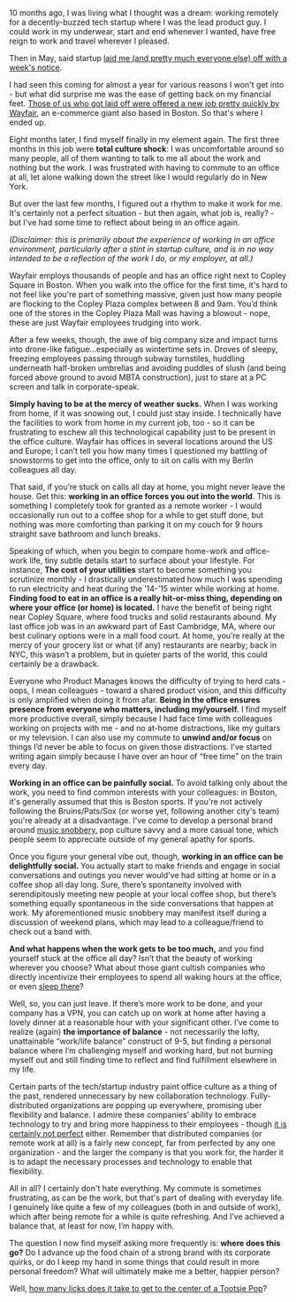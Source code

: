 <p>10 months ago, I was living what I thought was a dream: working remotely for a decently-buzzed tech startup where I was the lead product guy. I could work in my underwear, start and end whenever I wanted, have free reign to work and travel wherever I pleased.</p><p>Then in May, said startup <a href="http://www.xconomy.com/boston/2015/05/21/custommade-will-continue-after-wayfair-hires-staff-ceo-leaves/">laid me (and pretty much everyone else) off with a week's notice</a>.&nbsp;</p><p>I had seen this coming for almost a year for various reasons I won't get into - but what did surprise me was the ease of getting back on my financial feet. <a href="http://bostinno.streetwise.co/2015/05/21/boston-e-commerce-wayfair-acquisition-saves-custommade-jobs/">Those of us who got laid off were offered a new job pretty quickly by Wayfair</a>, an e-commerce giant also based in Boston. So that's where I ended up.&nbsp;</p><p>Eight months later, I find myself finally in my element again. The first three months in this job were <strong>total culture shock</strong>: I was uncomfortable around so many people, all of them wanting to talk to me all about the work and nothing but the work. I was frustrated with having to commute to an office at all, let alone walking down the street like I would regularly do in New York.&nbsp;</p><p>But over the last few months, I figured out a rhythm to make it work for me. It's certainly not a perfect situation - but then again, what job is, really? - but I've had some time to reflect about being in an office again.&nbsp;</p><p><em>(Disclaimer: this is primarily about the experience of working in an office environment, particularly after a stint in startup culture, and is in no way intended to be a reflection of the work I do, or my employer, at all.)</em></p><p>Wayfair employs thousands of people and has an office right next to Copley Square in Boston. When you walk into the office for the first time, it's hard to not feel like you're part of something massive, given just how many people are flocking to the Copley Plaza complex between 8 and 9am. You’d think one of the stores in the Copley Plaza Mall was having a blowout - nope, these are just Wayfair employees trudging into work.</p><p>After a few weeks, though, the awe of big company size and impact turns into drone-like fatigue...especially as wintertime sets in. Droves of sleepy, freezing employees passing through subway turnstiles, huddling underneath half-broken umbrellas and avoiding puddles of slush (and being forced above ground to avoid MBTA construction), just to stare at a PC screen and talk in corporate-speak.&nbsp;</p><p><strong>Simply having to be at the mercy of weather sucks.</strong> When I was working from home, if it was snowing out, I could just stay inside. I technically have the facilities to work from home in my current job, too - so it can be frustrating to eschew all this technological capability just to be present in the office culture. Wayfair has offices in several locations around the US and Europe; I can’t tell you how many times I questioned my battling of snowstorms to get into the office, only to sit on calls with my Berlin colleagues all day.&nbsp;</p><p>That said, if you’re stuck on calls all day at home, you might never leave the house. Get this: <strong>working in an office forces you out into the world</strong>. This is something I completely took for granted as a remote worker - I would occasionally run out to a coffee shop for a while to get stuff done, but nothing was more comforting than parking it on my couch for 9 hours straight save bathroom and lunch breaks.&nbsp;</p><p>Speaking of which, when you begin to compare home-work and office-work life, tiny subtle details start to surface about your lifestyle. For instance, <strong>The cost of your utilities</strong> start to become something you scrutinize monthly - I drastically underestimated how much I was spending to run electricity and heat during the ’14-’15 winter while working at home. <strong>Finding food to eat in an office is a really hit-or-miss thing, depending on where your office (or home) is located.</strong> I have the benefit of being right near Copley Square, where food trucks and solid restaurants abound. My last office job was in an awkward part of East Cambridge, MA, where our best culinary options were in a mall food court. At home, you’re really at the mercy of your grocery list or what (if any) restaurants are nearby; back in NYC, this wasn’t a problem, but in quieter parts of the world, this could certainly be a drawback.&nbsp;</p><p>Everyone who Product Manages knows the difficulty of trying to herd cats - oops, I mean colleagues - toward a shared product vision, and this difficulty is only amplified when doing it from afar. <strong>Being in the office ensures presence from everyone who matters, including my/yourself.</strong> I find myself more productive overall, simply because I had face time with colleagues working on projects with me - and no at-home distractions, like my guitars or my television. I can also use my commute to <strong>unwind and/or focus</strong> on things I’d never be able to focus on given those distractions. I’ve started writing again simply because I have over an hour of “free time” on the train every day.</p><p><strong>Working in an office can be painfully social.</strong> To avoid talking only about the work, you need to find common interests with your colleagues: in Boston, it's generally assumed that this is Boston sports. If you're not actively following the Bruins/Pats/Sox (or worse yet, following another city's team) you're already at a disadvantage. I've come to develop a personal brand around <a href="http://brandonlucasgreen.com/in-defense-of-miley-cyrus-her-dead-petz/">music snobbery,</a> pop culture savvy and a more casual tone, which people seem to appreciate outside of my general apathy for sports.&nbsp;</p><p>Once you figure your general vibe out, though, <strong>working in an office can be delightfully social.&nbsp;</strong>You actually start to make friends and engage in social conversations and outings you never would've had sitting at home or in a coffee shop all day long. Sure, there’s spontaneity involved with serendipitously meeting new people at your local coffee shop, but there’s something equally spontaneous in the side conversations that happen at work. My aforementioned music snobbery may manifest itself during a discussion of weekend plans, which may lead to a colleague/friend to check out a band with.&nbsp;</p><p><strong>And what happens when the work gets to be too much,</strong> and you find yourself stuck at the office all day? Isn’t that the beauty of working wherever you choose? What about those giant cultish companies who directly incentivize their employees to spend all waking hours at the office, or even <a href="http://www.cbsnews.com/news/inside-google-workplaces-from-perks-to-nap-pods/">sleep there</a>?</p><p>Well, so, you can just leave. If there’s more work to be done, and your company has a VPN, you can catch up on work at home after having a lovely dinner at a reasonable hour with your significant other. I’ve come to realize (again) <strong>the importance of balance</strong> - not necessarily the lofty, unattainable “work/life balance” construct of 9-5, but finding a personal balance where I’m challenging myself and working hard, but not burning myself out and still finding time to reflect and find fulfillment elsewhere in my life.</p><p>Certain parts of the tech/startup industry paint office culture as a thing of the past, rendered unnecessary by new collaboration technology. Fully-distributed organizations are popping up everywhere, promising uber flexibility and balance. I admire these companies’ ability to embrace technology to try and bring more happiness to their employees - though <a href="http://www.entrepreneur.com/article/229011">it is certainly not perfect</a> either. Remember that distributed companies (or remote work at all) is a fairly new concept, far from perfected by any one organization - and the larger the company is that you work for, the harder it is to adapt the necessary processes and technology to enable that flexibility.&nbsp;</p><p>All in all? I certainly don't hate everything. My commute is sometimes frustrating, as can be the work, but that's part of dealing with everyday life. I genuinely like quite a few of my colleagues (both in and outside of work), which after being remote for a while is quite refreshing. And I’ve achieved a balance that, at least for now, I’m happy with.</p><p>The question I now find myself asking more frequently is: <strong>where does this go?</strong> Do I advance up the food chain of a strong brand with its corporate quirks, or do I keep my hand in some things that could result in more personal freedom? What will ultimately make me a better, happier person?</p><p>Well, <a href="https://www.youtube.com/watch?v=2IA5Cv_5-g8">how many licks does it take to get to the center of a Tootsie Pop</a>?</p>